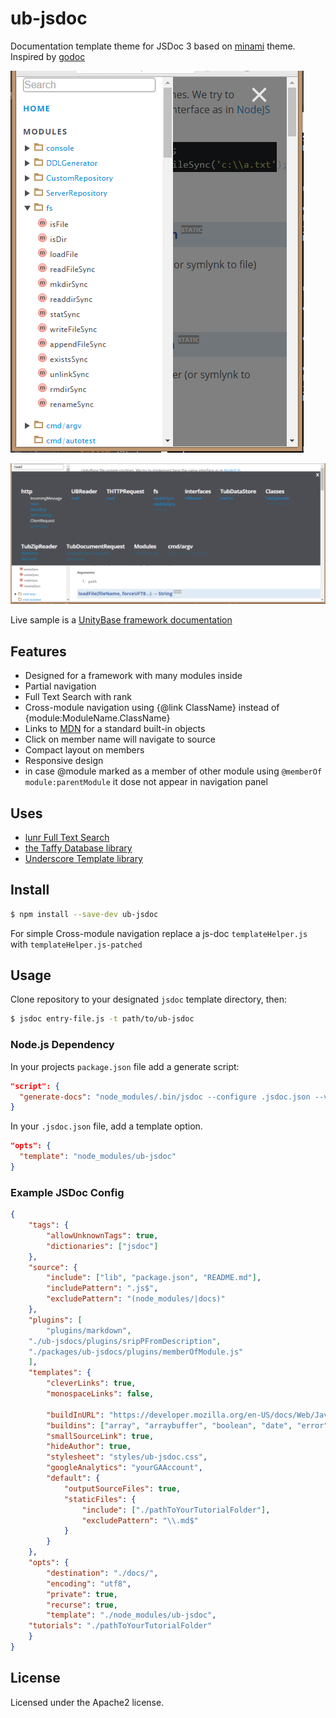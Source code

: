 # ub-jsdoc

Documentation template theme for JSDoc 3 based on [minami](https://github.com/Nijikokun/minami) theme.
Inspired by [godoc](https://godoc.org/golang.org/x/tools/cmd/godoc)

![ScreenshotMobile](screenshotMobile.png)

![ScreenshotSearch](screenshotSearch.png)

Live sample is a [UnityBase framework documentation](https://unitybase.info/api/server-v5/index.html)

## Features

- Designed for a framework with many modules inside
- Partial navigation
- Full Text Search with rank
- Cross-module navigation using {@link ClassName} instead of {module:ModuleName.ClassName}
- Links to [MDN](https://developer.mozilla.org/en-US/docs/Web/JavaScript/Reference/Global_Objects) for a standard built-in objects
- Click on member name will navigate to source
- Compact layout on members
- Responsive design
- in case @module marked as a member of other module using `@memberOf module:parentModule` it dose not appear in navigation panel


## Uses

- [lunr Full Text Search](http://lunrjs.com/)
- [the Taffy Database library](http://taffydb.com/)
- [Underscore Template library](http://documentcloud.github.com/underscore/#template)


## Install

```bash
$ npm install --save-dev ub-jsdoc
```

For simple Cross-module navigation replace a js-doc `templateHelper.js` with `templateHelper.js-patched`

## Usage

Clone repository to your designated `jsdoc` template directory, then:

```bash
$ jsdoc entry-file.js -t path/to/ub-jsdoc
```

### Node.js Dependency

In your projects `package.json` file add a generate script:

```json
"script": {
  "generate-docs": "node_modules/.bin/jsdoc --configure .jsdoc.json --verbose"
}
```

In your `.jsdoc.json` file, add a template option.

```json
"opts": {
  "template": "node_modules/ub-jsdoc"
}
```

### Example JSDoc Config

```json
{
    "tags": {
        "allowUnknownTags": true,
        "dictionaries": ["jsdoc"]
    },
    "source": {
        "include": ["lib", "package.json", "README.md"],
        "includePattern": ".js$",
        "excludePattern": "(node_modules/|docs)"
    },
    "plugins": [
        "plugins/markdown",
	"./ub-jsdocs/plugins/sripPFromDescription",
	"./packages/ub-jsdocs/plugins/memberOfModule.js"
    ],
    "templates": {
        "cleverLinks": true,
        "monospaceLinks": false,

		"buildInURL": "https://developer.mozilla.org/en-US/docs/Web/JavaScript/Reference/Global_Objects/",
		"buildins": ["array", "arraybuffer", "boolean", "date", "error", "function", "json", "number", "object", "regexp", "string", "null"],
		"smallSourceLink": true, 
		"hideAuthor": true, 
		"stylesheet": "styles/ub-jsdoc.css",
		"googleAnalytics": "yourGAAccount",  
        "default": {
            "outputSourceFiles": true,
			"staticFiles": {
				"include": ["./pathToYourTutorialFolder"],
				"excludePattern": "\\.md$"
			}
		}
    },
    "opts": {
        "destination": "./docs/",
        "encoding": "utf8",
        "private": true,
        "recurse": true,
        "template": "./node_modules/ub-jsdoc",
	"tutorials": "./pathToYourTutorialFolder"
    }
}
```

## License

Licensed under the Apache2 license.